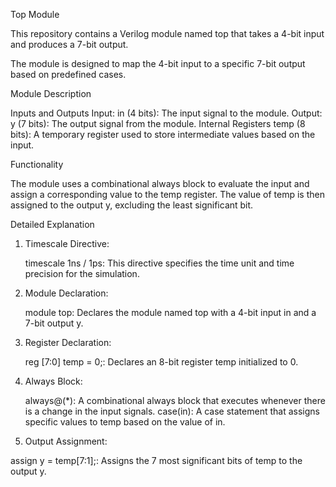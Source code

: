Top Module

This repository contains a Verilog module named top that takes a 4-bit input and produces a 7-bit output. 

The module is designed to map the 4-bit input to a specific 7-bit output based on predefined cases.

Module Description

Inputs and Outputs
  Input:
  in (4 bits): The input signal to the module.
  Output:
  y (7 bits): The output signal from the module.
  Internal Registers
  temp (8 bits): A temporary register used to store intermediate values based on the input.
  
Functionality

  The module uses a combinational always block to evaluate the input and assign a corresponding value to the temp register. 
  The value of temp is then assigned to the output y, excluding the least significant bit.

  Detailed Explanation
  
1. Timescale Directive:
   
     timescale 1ns / 1ps: This directive specifies the time unit and time precision for the simulation.
   
2. Module Declaration:
   
     module top: Declares the module named top with a 4-bit input in and a 7-bit output y.
   
3. Register Declaration:
   
    reg [7:0] temp = 0;: Declares an 8-bit register temp initialized to 0.
   
4. Always Block:
   
    always@(*): A combinational always block that executes whenever there is a change in the input signals.
    case(in): A case statement that assigns specific values to temp based on the value of in.
   
5. Output Assignment:
   
assign y = temp[7:1];: Assigns the 7 most significant bits of temp to the output y.
